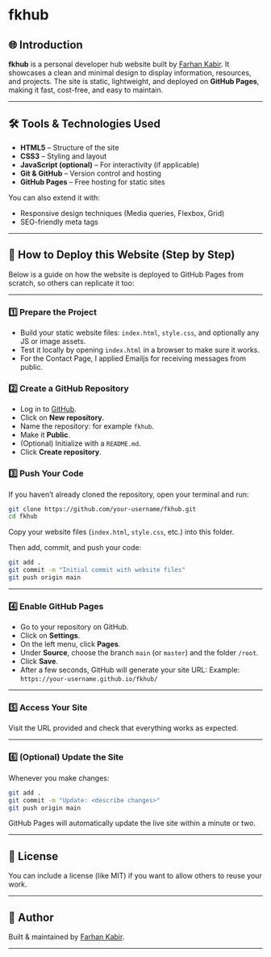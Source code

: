 # fkhub

## 🌐 Introduction

**fkhub** is a personal developer hub website built by [Farhan Kabir](https://farhankabir133.github.io/fkhub/).
It showcases a clean and minimal design to display information, resources, and projects.
The site is static, lightweight, and deployed on **GitHub Pages**, making it fast, cost-free, and easy to maintain.

---

## 🛠️ Tools & Technologies Used

* **HTML5** – Structure of the site
* **CSS3** – Styling and layout
* **JavaScript (optional)** – For interactivity (if applicable)
* **Git & GitHub** – Version control and hosting
* **GitHub Pages** – Free hosting for static sites

You can also extend it with:

* Responsive design techniques (Media queries, Flexbox, Grid)
* SEO-friendly meta tags

---

## 🚀 How to Deploy this Website (Step by Step)

Below is a guide on how the website is deployed to GitHub Pages from scratch, so others can replicate it too:

---

### 1️⃣ **Prepare the Project**

* Build your static website files: `index.html`, `style.css`, and optionally any JS or image assets.
* Test it locally by opening `index.html` in a browser to make sure it works.
* For the Contact Page, I applied Emailjs for receiving messages from public.

### 2️⃣ **Create a GitHub Repository**

* Log in to [GitHub](https://github.com).
* Click on **New repository**.
* Name the repository: for example `fkhub`.
* Make it **Public**.
* (Optional) Initialize with a `README.md`.
* Click **Create repository**.

### 3️⃣ **Push Your Code**

If you haven’t already cloned the repository, open your terminal and run:

```bash
git clone https://github.com/your-username/fkhub.git
cd fkhub
```

Copy your website files (`index.html`, `style.css`, etc.) into this folder.

Then add, commit, and push your code:

```bash
git add .
git commit -m "Initial commit with website files"
git push origin main
```

---

### 4️⃣ **Enable GitHub Pages**

* Go to your repository on GitHub.
* Click on **Settings**.
* On the left menu, click **Pages**.
* Under **Source**, choose the branch `main` (or `master`) and the folder `/root`.
* Click **Save**.
* After a few seconds, GitHub will generate your site URL:
  Example: `https://your-username.github.io/fkhub/`

---

### 5️⃣ **Access Your Site**

Visit the URL provided and check that everything works as expected.

---

### 6️⃣ **(Optional) Update the Site**

Whenever you make changes:

```bash
git add .
git commit -m "Update: <describe changes>"
git push origin main
```

GitHub Pages will automatically update the live site within a minute or two.

---

## 📄 License

You can include a license (like MIT) if you want to allow others to reuse your work.

---

## 🙌 Author

Built & maintained by [Farhan Kabir](https://github.com/farhankabir133).

---

